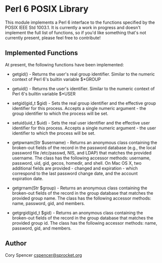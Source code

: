 Perl 6 POSIX Library
====================

This module implements a Perl 6 interface to the functions specified by the POSIX IEEE Std 1003.1.  It is currently a work in progress and doesn't implement the full list of functions, so if you'd like something that's not currently present, please feel free to contribute!

Implemented Functions
---------------------

At present, the following functions have been implemented:

  * getgid() - Returns the user's real group identifier. Similar to the numeric context of Perl 6's builtin variable $*GROUP

  * getuid() - Returns the user's identifier. Similar to the numeric context of Perl 6's builtin variable $*USER

  * setgid(gid_t $gid) - Sets the real group identifier and the effective group identifier for this process. Accepts a single numeric argument - the group identifier to which the process will be set.

  * setuid(uid_t $uid) - Sets the real user identifier and the effective user identifier for this process. Accepts a single numeric argument - the user identifier to which the process will be set.

  * getpwnam(Str $username) -  Returns an anonymous class containing the broken-out fields of the record in the password database (e.g., the local password file /etc/passwd, NIS, and LDAP) that matches the provided username.  The class has the following accessor methods: username, password, uid, gid, gecos, homedir, and shell.  On Mac OS X, two additional fields are provided - changed and expiration - which correspond to the last password change date, and the account expiration date.

  * getgrnam(Str $group) - Returns an anonymous class containing the broken-out fields of the record in the group database that matches the provided group name.  The class has the following accessor methods: name, password, gid, and members.

  * getgrgid(gid_t $gid) - Returns an anonymous class containing the broken-out fields of the record in the group database that matches the provided group id.  The class has the following accessor methods: name, password, gid, and members.
  
Author
------

Cory Spencer <cspencer@sprocket.org>
